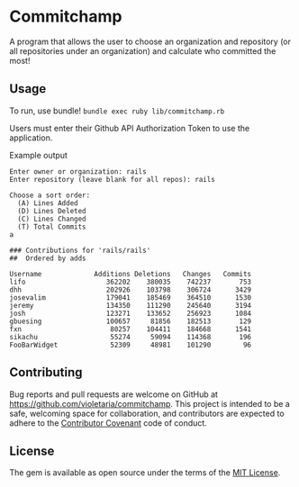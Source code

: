 # Commitchamp

A program that allows the user to choose an organization and repository (or all repositories under an organization) and calculate who committed the most!

## Usage

To run, use bundle!  `bundle exec ruby lib/commitchamp.rb`

Users must enter their Github API Authorization Token to use the application.

Example output

```
Enter owner or organization: rails
Enter repository (leave blank for all repos): rails

Choose a sort order:
  (A) Lines Added
  (D) Lines Deleted
  (C) Lines Changed
  (T) Total Commits
a

### Contributions for 'rails/rails'
##  Ordered by adds

Username             Additions Deletions   Changes   Commits
lifo                    362202    380035    742237       753
dhh                     202926    103798    306724      3429
josevalim               179041    185469    364510      1530
jeremy                  134350    111290    245640      3194
josh                    123271    133652    256923      1084
gbuesing                100657     81856    182513       129
fxn                      80257    104411    184668      1541
sikachu                  55274     59094    114368       196
FooBarWidget             52309     48981    101290        96
```

## Contributing

Bug reports and pull requests are welcome on GitHub at https://github.com/violetaria/commitchamp. This project is intended to be a safe, welcoming space for collaboration, and contributors are expected to adhere to the [Contributor Covenant](contributor-covenant.org) code of conduct.


## License

The gem is available as open source under the terms of the [MIT License](http://opensource.org/licenses/MIT).


